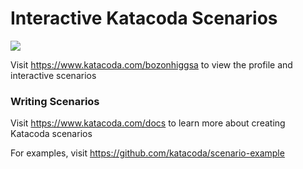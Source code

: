 # Interactive Katacoda Scenarios

[![](http://shields.katacoda.com/katacoda/bozonhiggsa/count.svg)](https://www.katacoda.com/bozonhiggsa "Get your profile on Katacoda.com")

Visit https://www.katacoda.com/bozonhiggsa to view the profile and interactive scenarios

### Writing Scenarios
Visit https://www.katacoda.com/docs to learn more about creating Katacoda scenarios

For examples, visit https://github.com/katacoda/scenario-example
